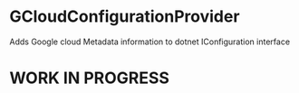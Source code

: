 # GCloudConfigurationProvider
Adds Google cloud Metadata information to dotnet IConfiguration interface

# WORK IN PROGRESS